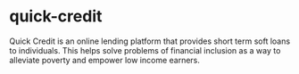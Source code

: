 # quick-credit
Quick Credit is an online lending platform that provides short term soft loans to individuals. This helps solve problems of financial inclusion as a way to alleviate poverty and empower low income earners. 
